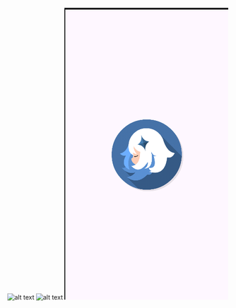 ![alt text]([http://url/to/img.png](https://github.com/DavidK004/travelApp/blob/main/Screenshot_20250507_115524.png))
![alt text]([http://url/to/img.png](https://github.com/DavidK004/travelApp/blob/main/Screenshot_20250507_115942.png))
![alt text](https://github.com/DavidK004/travelApp/blob/main/Screenshot_20250507_120105.png)
